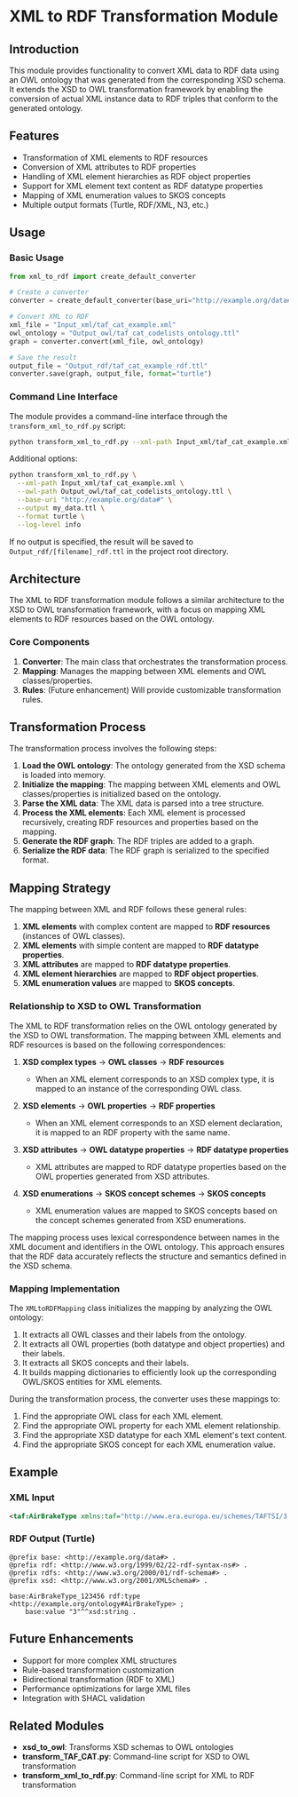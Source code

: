 # XML to RDF Transformation Module

## Introduction

This module provides functionality to convert XML data to RDF data using an OWL ontology that was generated from the corresponding XSD schema. It extends the XSD to OWL transformation framework by enabling the conversion of actual XML instance data to RDF triples that conform to the generated ontology.

## Features

- Transformation of XML elements to RDF resources
- Conversion of XML attributes to RDF properties
- Handling of XML element hierarchies as RDF object properties
- Support for XML element text content as RDF datatype properties
- Mapping of XML enumeration values to SKOS concepts
- Multiple output formats (Turtle, RDF/XML, N3, etc.)

## Usage

### Basic Usage

```python
from xml_to_rdf import create_default_converter

# Create a converter
converter = create_default_converter(base_uri="http://example.org/data#")

# Convert XML to RDF
xml_file = "Input_xml/taf_cat_example.xml"
owl_ontology = "Output_owl/taf_cat_codelists_ontology.ttl"
graph = converter.convert(xml_file, owl_ontology)

# Save the result
output_file = "Output_rdf/taf_cat_example_rdf.ttl"
converter.save(graph, output_file, format="turtle")
```

### Command Line Interface

The module provides a command-line interface through the `transform_xml_to_rdf.py` script:

```bash
python transform_xml_to_rdf.py --xml-path Input_xml/taf_cat_example.xml --owl-path Output_owl/taf_cat_codelists_ontology.ttl
```

Additional options:
```bash
python transform_xml_to_rdf.py \
  --xml-path Input_xml/taf_cat_example.xml \
  --owl-path Output_owl/taf_cat_codelists_ontology.ttl \
  --base-uri "http://example.org/data#" \
  --output my_data.ttl \
  --format turtle \
  --log-level info
```

If no output is specified, the result will be saved to `Output_rdf/[filename]_rdf.ttl` in the project root directory.

## Architecture

The XML to RDF transformation module follows a similar architecture to the XSD to OWL transformation framework, with a focus on mapping XML elements to RDF resources based on the OWL ontology.

### Core Components

1. **Converter**: The main class that orchestrates the transformation process.
2. **Mapping**: Manages the mapping between XML elements and OWL classes/properties.
3. **Rules**: (Future enhancement) Will provide customizable transformation rules.

## Transformation Process

The transformation process involves the following steps:

1. **Load the OWL ontology**: The ontology generated from the XSD schema is loaded into memory.
2. **Initialize the mapping**: The mapping between XML elements and OWL classes/properties is initialized based on the ontology.
3. **Parse the XML data**: The XML data is parsed into a tree structure.
4. **Process the XML elements**: Each XML element is processed recursively, creating RDF resources and properties based on the mapping.
5. **Generate the RDF graph**: The RDF triples are added to a graph.
6. **Serialize the RDF data**: The RDF graph is serialized to the specified format.

## Mapping Strategy

The mapping between XML and RDF follows these general rules:

1. **XML elements** with complex content are mapped to **RDF resources** (instances of OWL classes).
2. **XML elements** with simple content are mapped to **RDF datatype properties**.
3. **XML attributes** are mapped to **RDF datatype properties**.
4. **XML element hierarchies** are mapped to **RDF object properties**.
5. **XML enumeration values** are mapped to **SKOS concepts**.

### Relationship to XSD to OWL Transformation

The XML to RDF transformation relies on the OWL ontology generated by the XSD to OWL transformation. The mapping between XML elements and RDF resources is based on the following correspondences:

1. **XSD complex types** → **OWL classes** → **RDF resources**
   - When an XML element corresponds to an XSD complex type, it is mapped to an instance of the corresponding OWL class.

2. **XSD elements** → **OWL properties** → **RDF properties**
   - When an XML element corresponds to an XSD element declaration, it is mapped to an RDF property with the same name.

3. **XSD attributes** → **OWL datatype properties** → **RDF datatype properties**
   - XML attributes are mapped to RDF datatype properties based on the OWL properties generated from XSD attributes.

4. **XSD enumerations** → **SKOS concept schemes** → **SKOS concepts**
   - XML enumeration values are mapped to SKOS concepts based on the concept schemes generated from XSD enumerations.

The mapping process uses lexical correspondence between names in the XML document and identifiers in the OWL ontology. This approach ensures that the RDF data accurately reflects the structure and semantics defined in the XSD schema.

### Mapping Implementation

The `XMLtoRDFMapping` class initializes the mapping by analyzing the OWL ontology:

1. It extracts all OWL classes and their labels from the ontology.
2. It extracts all OWL properties (both datatype and object properties) and their labels.
3. It extracts all SKOS concepts and their labels.
4. It builds mapping dictionaries to efficiently look up the corresponding OWL/SKOS entities for XML elements.

During the transformation process, the converter uses these mappings to:

1. Find the appropriate OWL class for each XML element.
2. Find the appropriate OWL property for each XML element relationship.
3. Find the appropriate XSD datatype for each XML element's text content.
4. Find the appropriate SKOS concept for each XML enumeration value.

## Example

### XML Input

```xml
<taf:AirBrakeType xmlns:taf="http://www.era.europa.eu/schemes/TAFTSI/3.5">3</taf:AirBrakeType>
```

### RDF Output (Turtle)

```turtle
@prefix base: <http://example.org/data#> .
@prefix rdf: <http://www.w3.org/1999/02/22-rdf-syntax-ns#> .
@prefix rdfs: <http://www.w3.org/2000/01/rdf-schema#> .
@prefix xsd: <http://www.w3.org/2001/XMLSchema#> .

base:AirBrakeType_123456 rdf:type <http://example.org/ontology#AirBrakeType> ;
    base:value "3"^^xsd:string .
```

## Future Enhancements

- Support for more complex XML structures
- Rule-based transformation customization
- Bidirectional transformation (RDF to XML)
- Performance optimizations for large XML files
- Integration with SHACL validation

## Related Modules

- **xsd_to_owl**: Transforms XSD schemas to OWL ontologies
- **transform_TAF_CAT.py**: Command-line script for XSD to OWL transformation
- **transform_xml_to_rdf.py**: Command-line script for XML to RDF transformation